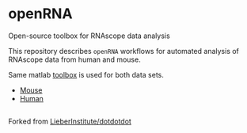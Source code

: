<!-- <h1 align="center"> openRNA </h1 -->
# openRNA

Open-source toolbox for RNAscope data analysis

This repository describes  `openRNA` workflows for automated analysis of RNAscope data from human and mouse.

Same matlab [toolbox](https://github.com/nikmerlock97/openRNA/tree/master/toolbox) is used for both data sets.

- [Mouse](docs/mouse_vignette.md)
- [Human](docs/human_vignette.md)

##

Forked from [LieberInstitute/dotdotdot](https://github.com/LieberInstitute/dotdotdot)
